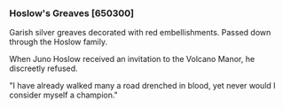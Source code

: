### Hoslow's Greaves [650300]

Garish silver greaves decorated with red embellishments. Passed down through the Hoslow family.

When Juno Hoslow received an invitation to the Volcano Manor, he discreetly refused.

"I have already walked many a road drenched in blood, yet never would I consider myself a champion."